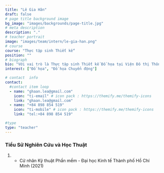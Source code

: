 ```yaml
---
title: "Lê Gia Hân"
draft: false
# page title background image
bg_image: "images/backgrounds/page-title.jpg"
# meta description
description: "."
# teacher portrait
image: "images/team/intern/le-gia-han.png"
# course
course: "Thực tập sinh Thiết kế"
position: ""
# biograph
bio: "Với vai trò là Thực tập sinh Thiết kế Đồ họa tại Viện Đô thị Thông minh và Quản lý (ISCM), Hân khám phá các xu hướng thiết kế cũng như khía cạnh nghệ thuật đặc sắc, mới mẻ. Bên cạnh đó, Hân cũng đang là sinh viên ngành Kỹ Thuật Phần mềm tại Đại học Kinh tế Thành phố Hồ Chí Minh. Kết hợp cùng nền tảng này, Hân đã luôn sử dụng sức sáng tạo của bản thân để đưa ra các ấn phẩm thiết kế bắt mắt, thể hiện được tinh thần đổi mới, hiện đại nhưng cũng đầy tích cực và hướng tới tính bền vững. Đối với Hân, mỗi ngày mới là một tấm canvas trắng, và Hân luôn sẵn sàng nắm bắt thử thách và cơ hội để tô điểm tấm canvas đó. "
interest: ["Đồ họa", "Đồ họa Chuyển động"]

# contact  info
contact:
  #contact item loop
  - name: "ghaan.lea@gmail.com"
    icon: "ti-email" # icon pack : https://themify.me/themify-icons
    link: "ghaan.lea@gmail.com"
  - name: "+84 898 854 519"
    icon: "ti-mobile" # icon pack : https://themify.me/themify-icons
    link: "tel:+84 898 854 519"

#type
type: "teacher"
---
```


### Tiểu Sử Nghiên Cứu và Học Thuật

1. - Cử nhân Kỹ thuật Phần mềm - Đại học Kinh tế Thành phố Hồ Chí Minh (2021)
